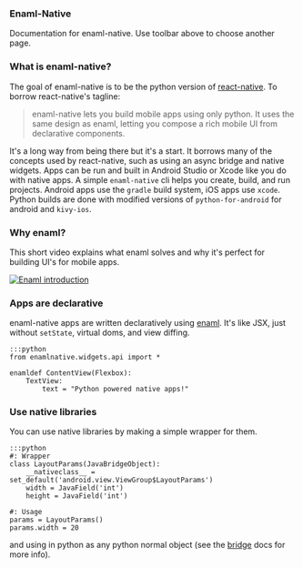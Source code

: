 ### Enaml-Native

Documentation for enaml-native. Use toolbar above to choose another page. 

### What is enaml-native?
The goal of enaml-native is to be the python version of [react-native](https://facebook.github.io/react-native/). To borrow react-native's tagline:
>  enaml-native lets you build mobile apps using only python. It uses the same design as enaml, letting you compose a rich mobile UI from declarative components.

It's a long way from being there but it's a start. It borrows many of the concepts used by react-native, such as using an async bridge and native widgets. Apps can be run and built in Android Studio or Xcode like you do with native apps. A simple `enaml-native` cli helps you create, build, and run projects. Android apps use the `gradle` build system, iOS apps use `xcode`. Python builds are done with modified versions of `python-for-android` for android and `kivy-ios`. 

### Why enaml?

This short video explains what enaml solves and why it's perfect for building UI's for mobile apps.

[![Enaml introduction](https://img.youtube.com/vi/ycFEwz_hAxk/0.jpg)](https://youtu.be/ycFEwz_hAxk)



### Apps are declarative

enaml-native apps are written declaratively using [enaml](http://nucleic.github.io/enaml/docs/get_started/introduction.html).  It's like JSX, just without `setState`, virtual doms, and view diffing.

    :::python
    from enamlnative.widgets.api import *

    enamldef ContentView(Flexbox):
        TextView:
            text = "Python powered native apps!"

### Use native libraries
You can use native libraries by making a simple wrapper for them.

    :::python
    #: Wrapper
    class LayoutParams(JavaBridgeObject):
        __nativeclass__ = set_default('android.view.ViewGroup$LayoutParams')
        width = JavaField('int')
        height = JavaField('int')

    #: Usage
    params = LayoutParams()
    params.width = 20


and using in python as any python normal object (see the [bridge](https://www.codelv.com/projects/enaml-native/docs/bridge) docs for more info).

